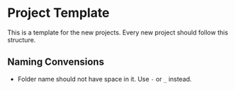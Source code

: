 # Project Template

This is a template for the new projects. Every new project should follow this structure.

## Naming Convensions
- Folder name should not have space in it. Use `-` or `_` instead.
